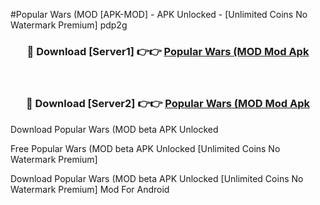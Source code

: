 #Popular Wars (MOD [APK-MOD] - APK Unlocked - [Unlimited Coins No Watermark Premium] pdp2g



<div align="center">

<h3>🔴 Download [Server1] 👉👉 <a href="https://momento.my/?title=Popular_Wars_(MOD">Popular Wars (MOD Mod Apk</a></h3><br>

<h3>🔴 Download [Server2] 👉👉 <a href="https://momento.my/?title=Popular_Wars_(MOD">Popular Wars (MOD Mod Apk</a></h3>
</div>



Download Popular Wars (MOD beta APK Unlocked

Free Popular Wars (MOD beta APK Unlocked [Unlimited Coins No Watermark Premium]

Download Popular Wars (MOD beta APK Unlocked [Unlimited Coins No Watermark Premium] Mod For Android
